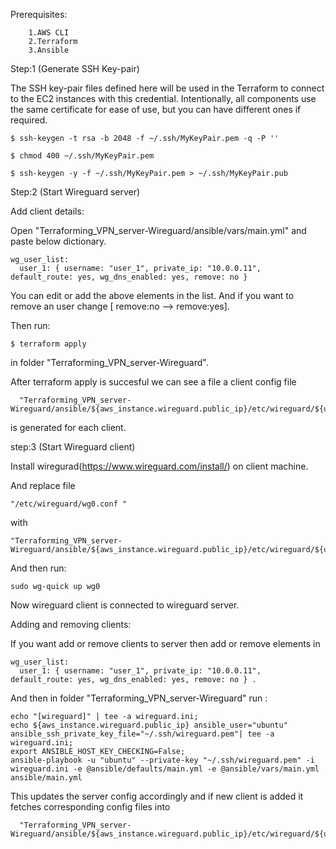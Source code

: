 Prerequisites:

        1.AWS CLI 
        2.Terraform 
        3.Ansible 

Step:1 (Generate SSH Key-pair)

The SSH key-pair files defined here will be used in the Terraform to connect to the EC2 instances with this credential. Intentionally, all components use the same certificate for ease of use, but you can have different ones if required.

    $ ssh-keygen -t rsa -b 2048 -f ~/.ssh/MyKeyPair.pem -q -P ''

    $ chmod 400 ~/.ssh/MyKeyPair.pem  

    $ ssh-keygen -y -f ~/.ssh/MyKeyPair.pem > ~/.ssh/MyKeyPair.pub

Step:2 (Start Wireguard server)

Add client details:

Open "Terraforming_VPN_server-Wireguard/ansible/vars/main.yml" and paste below dictionary.

    wg_user_list:
      user_1: { username: "user_1", private_ip: "10.0.0.11", default_route: yes, wg_dns_enabled: yes, remove: no }
      
 You can edit or add the above elements in the list.
 And if you want to remove an user change [ remove:no --> remove:yes].

Then run:

    $ terraform apply 
    
in folder "Terraforming_VPN_server-Wireguard". 

After terraform apply is succesful we can see a file a client config file

      "Terraforming_VPN_server-Wireguard/ansible/${aws_instance.wireguard.public_ip}/etc/wireguard/${username}/wgo.conf"
      
is generated for each client.

step:3 (Start Wireguard client)

Install wiregurad(https://www.wireguard.com/install/) on client machine.

And replace file

    "/etc/wireguard/wg0.conf " 

with 

    "Terraforming_VPN_server-Wireguard/ansible/${aws_instance.wireguard.public_ip}/etc/wireguard/${username}/wgo.conf"

And then run:

    sudo wg-quick up wg0  
    
Now wireguard client is connected to wireguard server.

Adding and removing clients:

If you want add or remove clients to server then add or remove elements in 

    wg_user_list:
      user_1: { username: "user_1", private_ip: "10.0.0.11", default_route: yes, wg_dns_enabled: yes, remove: no } .
 
 And then in folder "Terraforming_VPN_server-Wireguard" run :
 
    echo "[wireguard]" | tee -a wireguard.ini;                                   
    echo ${aws_instance.wireguard.public_ip} ansible_user="ubuntu" ansible_ssh_private_key_file="~/.ssh/wireguard.pem"| tee -a wireguard.ini;
    export ANSIBLE_HOST_KEY_CHECKING=False;
    ansible-playbook -u "ubuntu" --private-key "~/.ssh/wireguard.pem" -i wireguard.ini -e @ansible/defaults/main.yml -e @ansible/vars/main.yml ansible/main.yml
    
 This updates the server config accordingly and if new client is added it fetches corresponding config files into 
 
      "Terraforming_VPN_server-Wireguard/ansible/${aws_instance.wireguard.public_ip}/etc/wireguard/${username}/wgo.conf"
  
